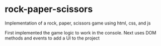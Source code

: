 # rock-paper-scissors
Implementation of a rock, paper, scissors game using html, css, and js

First implemented the game logic to work in the console.
Next uses DOM methods and events to add a UI to the project
